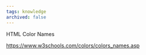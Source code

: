 ```yaml
---
tags: knowledge
archived: false
---
```

HTML Color Names

https://www.w3schools.com/colors/colors_names.asp
